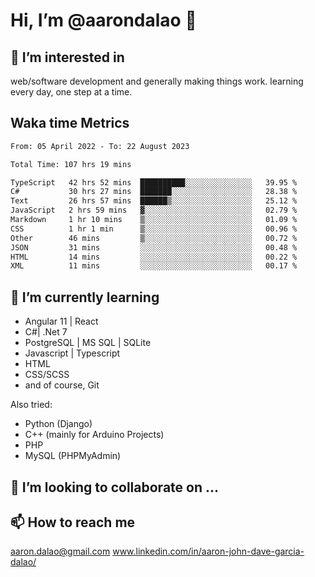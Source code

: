# __Hi, I’m @aarondalao__ 👋 
## 👀 I’m interested in 
web/software development and generally making things work.
learning every day, one step at a time. 

## Waka time Metrics
<!--START_SECTION:waka-->

```txt
From: 05 April 2022 - To: 22 August 2023

Total Time: 107 hrs 19 mins

TypeScript   42 hrs 52 mins  ██████████░░░░░░░░░░░░░░░   39.95 %
C#           30 hrs 27 mins  ███████░░░░░░░░░░░░░░░░░░   28.38 %
Text         26 hrs 57 mins  ██████▒░░░░░░░░░░░░░░░░░░   25.12 %
JavaScript   2 hrs 59 mins   ▓░░░░░░░░░░░░░░░░░░░░░░░░   02.79 %
Markdown     1 hr 10 mins    ▒░░░░░░░░░░░░░░░░░░░░░░░░   01.09 %
CSS          1 hr 1 min      ▒░░░░░░░░░░░░░░░░░░░░░░░░   00.96 %
Other        46 mins         ▒░░░░░░░░░░░░░░░░░░░░░░░░   00.72 %
JSON         31 mins         ░░░░░░░░░░░░░░░░░░░░░░░░░   00.48 %
HTML         14 mins         ░░░░░░░░░░░░░░░░░░░░░░░░░   00.22 %
XML          11 mins         ░░░░░░░░░░░░░░░░░░░░░░░░░   00.17 %
```

<!--END_SECTION:waka-->

## 🌱 I’m currently learning 

- Angular 11 | React 
- C#| .Net 7
- PostgreSQL | MS SQL | SQLite
- Javascript | Typescript
- HTML 
- CSS/SCSS
- and of course, Git 


Also tried:
- Python (Django)
- C++ (mainly for Arduino Projects)
- PHP
- MySQL (PHPMyAdmin)


## 💞️ I’m looking to collaborate on ...

## 📫 How to reach me 
aaron.dalao@gmail.com
www.linkedin.com/in/aaron-john-dave-garcia-dalao/

<!---
aarondalao/aarondalao is a ✨ special ✨ repository because its `README.md` (this file) appears on your GitHub profile.
You can click the Preview link to take a look at your changes.
--->
